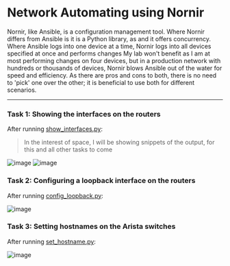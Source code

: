 # Network Automating using Nornir
Nornir, like Ansible, is a configuration management tool. Where Nornir differs from Ansible is it is a Python library, as and it offers concurrency. 
Where Ansible logs into one device at a time, Nornir logs into all devices specified at once and performs changes
My lab won't benefit as I am at most performing changes on four devices, but in a production network with hundreds or thousands of devices, Nornir blows Ansible out of the water for speed and efficiency.
As there are pros and cons to both, there is no need to 'pick' one over the other; it is beneficial to use both for different scenarios.

---------------------------------------------------------------
### Task 1: Showing the interfaces on the routers
After running [show_interfaces.py](https://github.com/joshchontw/NetworkAutomationSecurityLab/blob/main/Nornir/config_files/show_interfaces.py):
> In the interest of space, I will be showing snippets of the output, for this and all other tasks to come

![image](https://user-images.githubusercontent.com/81763406/144286978-63e997e2-06a9-4151-98d0-76232dc0e44e.png)
![image](https://user-images.githubusercontent.com/81763406/144287061-93b5c5a7-f021-49d9-a5ca-e3c2c2e8e864.png)

### Task 2: Configuring a loopback interface on the routers
After running [config_loopback.py](https://github.com/joshchontw/NetworkAutomationSecurityLab/blob/main/Nornir/config_files/config_loopback.py):

![image](https://user-images.githubusercontent.com/81763406/144287256-ce511f60-34a2-4178-8d51-f6af48feb03e.png)

### Task 3: Setting hostnames on the Arista switches
After running [set_hostname.py](https://github.com/joshchontw/NetworkAutomationSecurityLab/blob/main/Nornir/config_files/set_hostname.py):

![image](https://user-images.githubusercontent.com/81763406/144306256-1c4227ab-4c77-4777-aa07-092566236a56.png)


